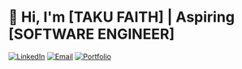 # 👋 Hi, I'm [TAKU FAITH] | Aspiring [SOFTWARE ENGINEER]


[![LinkedIn](https://img.shields.io/badge/LinkedIn-Connect-blue?style=for-the-badge&logo=linkedin)](https://linkedin.com/in/TAKUFAITH)
[![Email](https://img.shields.io/badge/Email-Me-red?style=for-the-badge&logo=gmail)](mailto:takufaith3@gmail.com)
[![Portfolio](https://img.shields.io/badge/Portfolio-Visit-orange?style=for-the-badge&logo=google-chrome)](https://your-real-portfolio-url.com)

